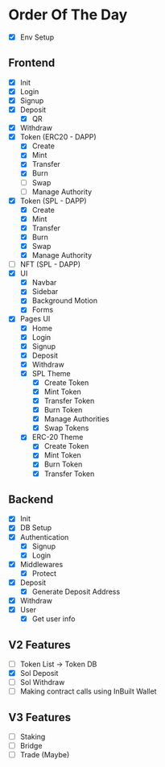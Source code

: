 # Order Of The Day

- [x] Env Setup

## Frontend

- [x] Init
- [x] Login
- [x] Signup
- [x] Deposit
  - [x] QR
- [x] Withdraw
- [x] Token (ERC20 - DAPP)
  - [x] Create
  - [x] Mint
  - [x] Transfer
  - [x] Burn
  - [ ] Swap
  - [ ] Manage Authority
- [x] Token (SPL - DAPP)
  - [x] Create
  - [x] Mint
  - [x] Transfer
  - [x] Burn
  - [x] Swap
  - [x] Manage Authority
- [ ] NFT (SPL - DAPP)
- [x] UI
  - [x] Navbar
  - [x] Sidebar
  - [x] Background Motion
  - [x] Forms
- [x] Pages UI
  - [x] Home
  - [x] Login
  - [x] Signup
  - [x] Deposit
  - [x] Withdraw
  - [x] SPL Theme
    - [x] Create Token
    - [x] Mint Token
    - [x] Transfer Token
    - [x] Burn Token
    - [x] Manage Authorities
    - [x] Swap Tokens
  - [x] ERC-20 Theme
    - [x] Create Token
    - [x] Mint Token
    - [x] Burn Token
    - [x] Transfer Token

## Backend

- [x] Init
- [x] DB Setup
- [x] Authentication
  - [x] Signup
  - [x] Login
- [x] Middlewares
  - [x] Protect
- [x] Deposit
  - [x] Generate Deposit Address
- [x] Withdraw
- [x] User
  - [x] Get user info

## V2 Features

- [ ] Token List -> Token DB
- [x] Sol Deposit
- [ ] Sol Withdraw
- [ ] Making contract calls using InBuilt Wallet

## V3 Features

- [ ] Staking
- [ ] Bridge
- [ ] Trade (Maybe)
